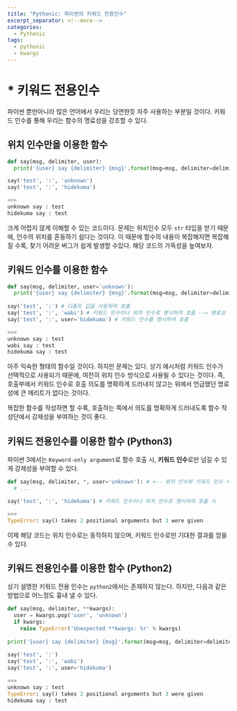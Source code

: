 ```yaml
---
title: "Pythonic: 파이썬의 키워드 전용인수"
excerpt_separator: <!--more-->
categories:
  - Pythonic
tags: 
  - pythonic
  - kwargs
---
```

# * 키워드 전용인수
파이썬 뿐만아니라 많은 언어에서 우리는 당연한듯 자주 사용하는 부분일 것이다. 키워드 인수를 통해 우리는 함수의 명료성을 강조할 수 있다.

## 위치 인수만을 이용한 함수
```python
def say(msg, delimiter, user):
  print('{user} say {delimiter} {msg}'.format(msg=msg, delimiter=delimiter, user=user))

say('test', ':', 'unknown')
say('test', ':', 'hidekuma')

>>>
unknown say : test
hidekuma say : test
```
크게 어렵지 않게 이해할 수 있는 코드이다. 문제는 위치인수 모두 `str` 타입을 받기 때문에, 인수의 위치를 혼동하기 쉽다는 것이다.
이 때문에 함수의 내용이 복잡해지면 복잡해질 수록, 찾기 어려운 버그가 쉽게 발생할 수있다. 해당 코드의 가독성을 높여보자.

<!--more-->
## 키워드 인수를 이용한 함수
```python
def say(msg, delimiter, user='unknown'):
  print('{user} say {delimiter} {msg}'.format(msg=msg, delimiter=delimiter, user=user))
  
say('test', ':') # 디폴트 값을 사용하여 호출 
say('test', ':', 'wabi') # 키워드 인수이나 위치 인수로 명시하여 호출 --> 명료성 면에서 큰 메리트가 없음.
say('test', ':', user='hidekuma') # 키워드 인수를 명시하여 호출

>>>
unknown say : test
wabi say : test
hidekuma say : test
```
아주 익숙한 형태의 함수일 것이다. 하지만 문제는 있다. 상기 예시처럼 키워드 인수가 선택적으로 사용되기 때문에, 여전히 위치 인수 방식으로 사용될 수 있다는 것이다.
즉, 호출부에서 키워드 인수로 호출 의도를 명확하게 드러내지 않고는 위에서 언급했던 명료성에 큰 메리트가 없다는 것이다.

복잡한 함수를 작성하면 할 수록, 호출하는 쪽에서 의도를 명확하게 드러내도록 함수 작성단에서 강제성을 부여하는 것이 좋다.

## 키워드 전용인수를 이용한 함수 (Python3)
파이썬 3에서는 `Keyword-only argument`로 함수 호출 시, **키워드 인수**로만 넘길 수 있게 강제성을 부여할 수 있다.
```python
def say(msg, delimiter, *, user='unknown'): # <-- 위치 인수와 키워드 인수 사이에 *로 구분한다.
  # ...                                  

say('test', ':', 'hidekuma') # 키워드 인수이나 위치 인수로 명시하여 호출 시

>>>
TypeError: say() takes 2 positional arguments but 3 were given 
```
이제 해당 코드는 위치 인수로는 동작하지 않으며, 키워드 인수로만 기대한 결과를 얻을 수 있다.

## 키워드 전용인수를 이용한 함수 (Python2)
상기 설명한 키워드 전용 인수는 `python2`에서는 존재하지 않는다. 하지만, 다음과 같은 방법으로 어느정도 흉내 낼 수 있다.
```python
def say(msg, delimiter, **kwargs):
  user = kwargs.pop('user', 'unknown')
  if kwargs:
    raise TypeError('Unexpected **kwargs: %r' % kwargs)
    
print('{user} say {delimiter} {msg}'.format(msg=msg, delimiter=delimiter, user=user))
  
say('test', ':')
say('test', ':', 'wabi')
say('test', ':', user='hidekuma')

>>>
unknown say : test 
TypeError: say() takes 2 positional arguments but 3 were given 
hidekuma say : test 
```
